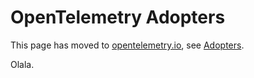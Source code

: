 # OpenTelemetry Adopters

This page has moved to [opentelemetry.io], see [Adopters].

Olala.

[adopters]: https://opentelemetry.io/ecosystem/adopters/
[opentelemetry.io]: https://opentelemetry.io

